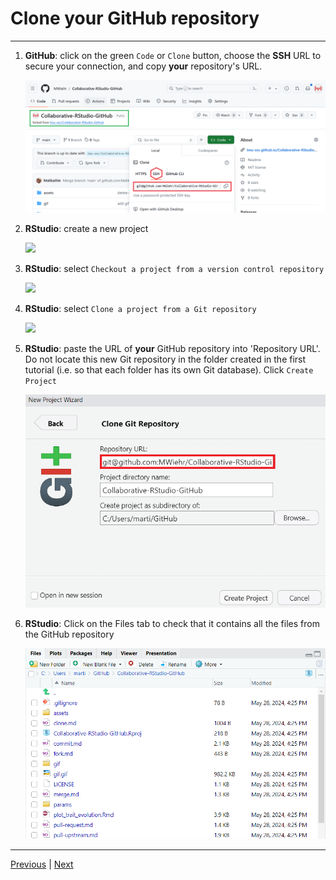 # Clone your GitHub repository

***
1. **GitHub**: click on the green `Code` or `Clone` button, choose the **SSH** URL to secure your connection, and copy **your** repository's URL. 

    ![](./assets/clone-button.png)

2. **RStudio**: create a new project

    ![](./assets/new-project.png)

3. **RStudio**: select `Checkout a project from a version control repository`

    ![](./assets/version-control-project.png)

4. **RStudio**: select `Clone a project from a Git repository`

    ![](./assets/git-project.png)

5. **RStudio**: paste the URL of **your** GitHub repository into 'Repository URL'. Do not locate this new Git repository in the folder created in the first tutorial (i.e. so that each folder has its own Git database). Click `Create Project`

    ![](./assets/paste-url.png)

6. **RStudio**: Click on the Files tab to check that it contains all the files from the GitHub repository

    ![](./assets/files-tab.png)

***

[Previous](./fork.md) | [Next](./commit.md)
